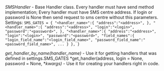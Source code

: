 *SMSHandler* - Base Handler class.
Every handler must have send method implementation;
Every handler must have SMS centre address.
If login or password is None then send request to sms centre without this parameters.
Settings:
`SMS_GATES = {
    "<handler_name>":{
        "address":"<address>",
    },
    "<handler_name>":{
        "address":"<address>",
        "login":"<login>",
        "password":"<password>",
    },
    "<handler_name>":{
        "address":"<address>",
        "login":"<login>",
        "password":"<password>",
        "field_names":{
            "login_field_name":"<login_field_name>",
            "password_field_name":"<password_field_name>",
             ...
        }
    },
}`

*get_handler_by_name(handler_name)* - Use it for getting handlers that was defined in settings.SMS_GATES
*get_handler(address, login = None, password = None, **kwargs)* - Use it for creating your handlers right in code.
